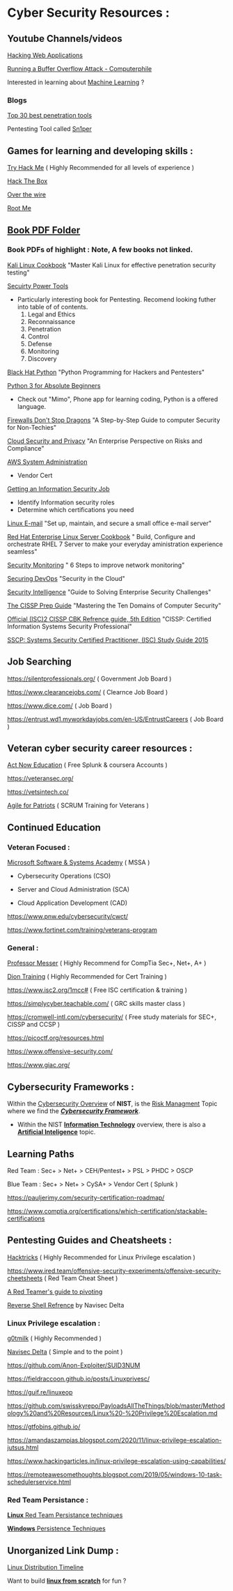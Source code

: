 # __Cyber Security Resources :__

## Youtube Channels/videos 

[Hacking Web Applications](https://www.youtube.com/watch?v=1GJ_LwNw6sc)

[Running a Buffer Overflow Attack - Computerphile](https://www.youtube.com/watch?v=1S0aBV-Waeo)

Interested in learning about [Machine Learning](https://youtube.com/playlist?list=PLRKtJ4IpxJpDxl0NTvNYQWKCYzHNuy2xG) ?

### Blogs

[Top 30 best penetration tools](https://cybersecuritynews.com/penetration-testing-tools/)

Pentesting Tool called [Sn1per](https://gbhackers.com/sn1per/)

## Games for learning and developing skills :

[Try Hack Me](https://tryhackme.com/) ( Highly Recommended for all levels of experience )

[Hack The Box](https://www.hackthebox.com/)

[Over the wire](https://overthewire.org/wargames/)

[Root Me](https://www.root-me.org/?lang=en)



## [Book PDF Folder](https://github.com/Austin44B/Resources/tree/0480863f88d8547780c3b9415ebe4716e7917e17/Book%20PDF%20Collection)

### Book PDFs of highlight : Note, A few books not linked.

[Kali Linux Cookbook](https://github.com/Austin44B/Resources/blob/c243103b5db5379ee68679fd16be521e847caf73/Book%20PDF%20Collection/Kali%20Linux%20Cookbook.pdf) "Master Kali Linux for effective penetration security testing"

[Secuirty Power Tools](https://github.com/Austin44B/Resources/blob/a17a7a1cec79a49835985be5b2a25d20852991ca/Book%20PDF%20Collection/Security%20Power%20Tools.pdf) 

 * Particularly interesting book for Pentesting. Recomend looking futher into table of of contents.
   1. Legal and Ethics
   2. Reconnaissance
   3. Penetration
   4. Control
   5. Defense
   6. Monitoring
   7. Discovery

[Black Hat Python](https://github.com/Austin44B/Resources/blob/c243103b5db5379ee68679fd16be521e847caf73/Book%20PDF%20Collection/Black%20Hat%20Python.pdf) "Python Programming for Hackers and Pentesters"

[Python 3 for Absolute Beginners](https://github.com/Austin44B/Resources/blob/c243103b5db5379ee68679fd16be521e847caf73/Book%20PDF%20Collection/Python%203%20for%20Absolute%20Beginners%20(2009).pdf)

 * Check out "Mimo", Phone app for learning coding, Python is a offered language.

[Firewalls Don't Stop Dragons](https://github.com/Austin44B/Resources/blob/c243103b5db5379ee68679fd16be521e847caf73/Book%20PDF%20Collection/Firewalls%20Don't%20Stop%20Dragons%2C%203rd%20Edition.pdf) "A Step-by-Step Guide to computer Security for Non-Techies"

[Cloud Security and Privacy](https://github.com/Austin44B/Resources/blob/c243103b5db5379ee68679fd16be521e847caf73/Book%20PDF%20Collection/Cloud%20Security%20and%20Privacy.pdf) "An Enterprise Perspective on Risks and Compliance"

[AWS System Administration](https://github.com/Austin44B/Resources/blob/00801ed791cee293224dbf3e990262fd13debe4c/AWS%20System%20Administration.pdf)

  * Vendor Cert

[Getting an Information Security Job](https://github.com/Austin44B/Resources/blob/c243103b5db5379ee68679fd16be521e847caf73/Book%20PDF%20Collection/Getting%20an%20Information%20Security%20Job%20For%20Dummies.pdf)

  * Identify Information security roles
  * Determine which certifications you need

[Linux E-mail](https://github.com/Austin44B/Resources/blob/c243103b5db5379ee68679fd16be521e847caf73/Book%20PDF%20Collection/Linux%20Email%2C%202nd%20Edition.pdf) "Set up, maintain, and secure a small office e-mail server"

[Red Hat Enterprise Linux Server Cookbook](https://github.com/Austin44B/Resources/blob/a17a7a1cec79a49835985be5b2a25d20852991ca/Book%20PDF%20Collection/Red%20Hat%20Enterprise%20Linux%20Server%20Cookbook.pdf) " Build, Configure and orchestrate RHEL 7 Server to make your everyday aministration experience seamless"

[Security Monitoring](https://github.com/Austin44B/Resources/blob/a17a7a1cec79a49835985be5b2a25d20852991ca/Book%20PDF%20Collection/Security%20Monitoring.pdf) " 6 Steps to improve network monitoring"

[Securing DevOps](https://github.com/Austin44B/Resources/blob/ddd279437924d4c933d9b23a658d68514376dbf6/Book%20PDF%20Collection/Securing%20DevOps.pdf) "Security in the Cloud"

[Security Intelligence](https://github.com/Austin44B/Resources/blob/ddd279437924d4c933d9b23a658d68514376dbf6/Book%20PDF%20Collection/Security%20Intelligence.pdf) "Guide to Solving Enterprise Security Challenges"

[The CISSP Prep Guide](https://github.com/Austin44B/Resources/blob/ddd279437924d4c933d9b23a658d68514376dbf6/Book%20PDF%20Collection/The%20CISSP%20Prep%20Guide.pdf) "Mastering the Ten Domains of Computer Security"

[Official (ISC)2 CISSP CBK Refrence guide, 5th Edition](https://github.com/Austin44B/Resources/blob/ddd279437924d4c933d9b23a658d68514376dbf6/Book%20PDF%20Collection/The%20Official%20(ISC)2%20Guide%20to%20the%20CISSP%20CBK%20Reference%2C%205th%20Edition.pdf) "CISSP: Certified Information Systems Security Professional"

[SSCP: Systems Security Certified Practitioner, (ISC) Study Guide 2015](https://github.com/Austin44B/Resources/blob/ddd279437924d4c933d9b23a658d68514376dbf6/Book%20PDF%20Collection/SSCP%20(ISC)2%20Systems%20Security%20Certified%20Practitioner%20Official%20Study%20Guide.pdf)


## Job Searching 

https://silentprofessionals.org/ ( Government Job Board )

https://www.clearancejobs.com/ ( Clearnce Job Board )

https://www.dice.com/ ( Job Board )

https://entrust.wd1.myworkdayjobs.com/en-US/EntrustCareers ( Job Board )



## Veteran cyber security career resources :

[Act Now Education](https://actnoweducation.org/) ( Free Splunk & coursera Accounts )

https://veteransec.org/

https://vetsintech.co/

[Agile for Patriots](https://agileforpatriots.org/) ( SCRUM Training for Veterans )



## Continued Education

   ### Veteran Focused :
   
   [Microsoft Software & Systems Academy](https://military.microsoft.com/mssa/) ( MSSA )
   
   - Cybersecurity Operations (CSO)
        
   - Server and Cloud Administration (SCA)
        
   - Cloud Application Development (CAD)
   
   https://www.pnw.edu/cybersecurity/cwct/
   
   https://www.fortinet.com/training/veterans-program

   ### General :
   
   [Professor Messer](https://www.professormesser.com/) ( Highly Recommend for CompTia Sec+, Net+, A+ )
   
   [Dion Training](https://www.diontraining.com/home) ( Highly Recommended for Cert Training )
   
   https://www.isc2.org/1mcc# ( Free ISC certification & training )
   
   https://simplycyber.teachable.com/ ( GRC skills master class )
   
   https://cromwell-intl.com/cybersecurity/ ( Free study materials for SEC+, CISSP and CCSP )
   
   https://picoctf.org/resources.html
   
   https://www.offensive-security.com/
   
   https://www.giac.org/



## Cybersecurity Frameworks :

Within the [Cybersecurity Overview](https://www.nist.gov/cybersecurity) of **NIST**, is the [Risk Managment](https://www.nist.gov/risk-management) Topic where we find the **_[Cybersecurity Framework](https://www.nist.gov/cyberframework)_**.
  
  * Within the NIST [**Information Technology**](https://www.nist.gov/information-technology) overview, there is also a [**Artificial Inteligence**](https://www.nist.gov/artificial-intelligence) topic.



## Learning Paths

Red Team : Sec+ > Net+ > CEH/Pentest+ > PSL > PHDC > OSCP

Blue Team : Sec+ > Net+ > CySA+ > Vendor Cert ( Splunk )

https://pauljerimy.com/security-certification-roadmap/

https://www.comptia.org/certifications/which-certification/stackable-certifications



## Pentesting Guides and Cheatsheets :

[Hacktricks](https://book.hacktricks.xyz/linux-hardening/linux-privilege-escalation-checklist) ( Highly Recommended for Linux Privilege escalation )

https://www.ired.team/offensive-security-experiments/offensive-security-cheetsheets ( Red Team Cheat Sheet )

[A Red Teamer's guide to pivoting](https://artkond.com/2017/03/23/pivoting-guide/)

[Reverse Shell Refrence](https://delta.navisec.io/reverse-shell-reference/)  by Navisec Delta

### Linux Privilege escalation :

[g0tmilk](https://blog.g0tmi1k.com/2011/08/basic-linux-privilege-escalation/) ( Highly Recommended )

[Navisec Delta](https://delta.navisec.io/privilege-escalation/) ( Simple and to the point )

https://github.com/Anon-Exploiter/SUID3NUM

https://fieldraccoon.github.io/posts/Linuxprivesc/

https://guif.re/linuxeop

https://github.com/swisskyrepo/PayloadsAllTheThings/blob/master/Methodology%20and%20Resources/Linux%20-%20Privilege%20Escalation.md

https://gtfobins.github.io/

https://amandaszampias.blogspot.com/2020/11/linux-privilege-escalation-jutsus.html

https://www.hackingarticles.in/linux-privilege-escalation-using-capabilities/

https://remoteawesomethoughts.blogspot.com/2019/05/windows-10-task-schedulerservice.html

### Red Team **Persistance** :

[**Linux** Red Team Persistance techniques](https://www.linode.com/docs/guides/linux-red-team-persistence-techniques/)

[**Windows** Persistence Techniques](https://pentestlab.blog/2019/11/04/persistence-scheduled-tasks/)

## Unorganized Link Dump :

[Linux Distribution Timeline ](https://upload.wikimedia.org/wikipedia/commons/1/1b/Linux_Distribution_Timeline.svg)

Want to build [**linux from scratch**](https://www.linuxfromscratch.org/) for fun ?

